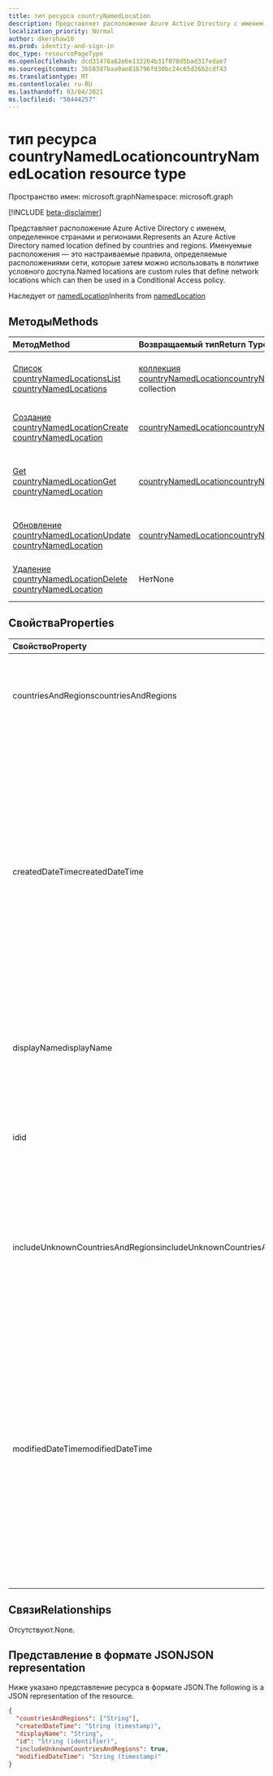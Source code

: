 ```yaml
---
title: тип ресурса countryNamedLocation
description: Представляет расположение Azure Active Directory с именем, определенное странами и регионами. Именуемые расположения — это настраиваемые правила, определяемые расположениями сети, которые затем можно использовать в политике условного доступа.
localization_priority: Normal
author: dkershaw10
ms.prod: identity-and-sign-in
doc_type: resourcePageType
ms.openlocfilehash: dcd31478a82e6e132264b31f070d5bad317edae7
ms.sourcegitcommit: 3b583d7baa9ae81b796fd30bc24c65d26b2cdf43
ms.translationtype: MT
ms.contentlocale: ru-RU
ms.lasthandoff: 03/04/2021
ms.locfileid: "50444257"
---
```

# <a name="countrynamedlocation-resource-type"></a><span data-ttu-id="e69e3-104">тип ресурса countryNamedLocation</span><span class="sxs-lookup"><span data-stu-id="e69e3-104">countryNamedLocation resource type</span></span>

<span data-ttu-id="e69e3-105">Пространство имен: microsoft.graph</span><span class="sxs-lookup"><span data-stu-id="e69e3-105">Namespace: microsoft.graph</span></span>

[!INCLUDE [beta-disclaimer](../../includes/beta-disclaimer.md)]

<span data-ttu-id="e69e3-106">Представляет расположение Azure Active Directory с именем, определенное странами и регионами.</span><span class="sxs-lookup"><span data-stu-id="e69e3-106">Represents an Azure Active Directory named location defined by countries and regions.</span></span> <span data-ttu-id="e69e3-107">Именуемые расположения — это настраиваемые правила, определяемые расположениями сети, которые затем можно использовать в политике условного доступа.</span><span class="sxs-lookup"><span data-stu-id="e69e3-107">Named locations are custom rules that define network locations which can then be used in a Conditional Access policy.</span></span>

<span data-ttu-id="e69e3-108">Наследует от [namedLocation](../resources/namedLocation.md)</span><span class="sxs-lookup"><span data-stu-id="e69e3-108">Inherits from [namedLocation](../resources/namedLocation.md)</span></span>

## <a name="methods"></a><span data-ttu-id="e69e3-109">Методы</span><span class="sxs-lookup"><span data-stu-id="e69e3-109">Methods</span></span>

| <span data-ttu-id="e69e3-110">Метод</span><span class="sxs-lookup"><span data-stu-id="e69e3-110">Method</span></span>       | <span data-ttu-id="e69e3-111">Возвращаемый тип</span><span class="sxs-lookup"><span data-stu-id="e69e3-111">Return Type</span></span> | <span data-ttu-id="e69e3-112">Описание</span><span class="sxs-lookup"><span data-stu-id="e69e3-112">Description</span></span> |
|:-------------|:------------|:------------|
| [<span data-ttu-id="e69e3-113">Список countryNamedLocations</span><span class="sxs-lookup"><span data-stu-id="e69e3-113">List countryNamedLocations</span></span>](../api/conditionalaccessroot-list-namedlocations.md) | <span data-ttu-id="e69e3-114">[коллекция countryNamedLocation](countryNamedLocation.md)</span><span class="sxs-lookup"><span data-stu-id="e69e3-114">[countryNamedLocation](countryNamedLocation.md) collection</span></span> | <span data-ttu-id="e69e3-115">Получите все **объекты countryNamedLocation** в организации.</span><span class="sxs-lookup"><span data-stu-id="e69e3-115">Get all the **countryNamedLocation** objects in the organization.</span></span> |
| [<span data-ttu-id="e69e3-116">Создание countryNamedLocation</span><span class="sxs-lookup"><span data-stu-id="e69e3-116">Create countryNamedLocation</span></span>](../api/conditionalaccessroot-post-namedlocations.md) | [<span data-ttu-id="e69e3-117">countryNamedLocation</span><span class="sxs-lookup"><span data-stu-id="e69e3-117">countryNamedLocation</span></span>](countryNamedLocation.md) | <span data-ttu-id="e69e3-118">Создание нового **объекта countryNamedLocation.**</span><span class="sxs-lookup"><span data-stu-id="e69e3-118">Create a new **countryNamedLocation** object.</span></span> |
| [<span data-ttu-id="e69e3-119">Get countryNamedLocation</span><span class="sxs-lookup"><span data-stu-id="e69e3-119">Get countryNamedLocation</span></span>](../api/countrynamedlocation-get.md) | [<span data-ttu-id="e69e3-120">countryNamedLocation</span><span class="sxs-lookup"><span data-stu-id="e69e3-120">countryNamedLocation</span></span>](countrynamedlocation.md) | <span data-ttu-id="e69e3-121">Ознакомьтесь с свойствами и отношениями **объекта countryNamedLocation.**</span><span class="sxs-lookup"><span data-stu-id="e69e3-121">Read the properties and relationships of a **countryNamedLocation** object.</span></span> |
| [<span data-ttu-id="e69e3-122">Обновление countryNamedLocation</span><span class="sxs-lookup"><span data-stu-id="e69e3-122">Update countryNamedLocation</span></span>](../api/countrynamedlocation-update.md) | [<span data-ttu-id="e69e3-123">countryNamedLocation</span><span class="sxs-lookup"><span data-stu-id="e69e3-123">countryNamedLocation</span></span>](countrynamedlocation.md) | <span data-ttu-id="e69e3-124">Обновление **объекта countryNamedLocation.**</span><span class="sxs-lookup"><span data-stu-id="e69e3-124">Update a **countryNamedLocation** object.</span></span> |
| [<span data-ttu-id="e69e3-125">Удаление countryNamedLocation</span><span class="sxs-lookup"><span data-stu-id="e69e3-125">Delete countryNamedLocation</span></span>](../api/countrynamedlocation-delete.md) | <span data-ttu-id="e69e3-126">Нет</span><span class="sxs-lookup"><span data-stu-id="e69e3-126">None</span></span> | <span data-ttu-id="e69e3-127">Удаление **объекта countryNamedLocation.**</span><span class="sxs-lookup"><span data-stu-id="e69e3-127">Delete a **countryNamedLocation** object.</span></span> |

## <a name="properties"></a><span data-ttu-id="e69e3-128">Свойства</span><span class="sxs-lookup"><span data-stu-id="e69e3-128">Properties</span></span>

| <span data-ttu-id="e69e3-129">Свойство</span><span class="sxs-lookup"><span data-stu-id="e69e3-129">Property</span></span>     | <span data-ttu-id="e69e3-130">Тип</span><span class="sxs-lookup"><span data-stu-id="e69e3-130">Type</span></span>        | <span data-ttu-id="e69e3-131">Описание</span><span class="sxs-lookup"><span data-stu-id="e69e3-131">Description</span></span> |
|:-------------|:------------|:------------|
|<span data-ttu-id="e69e3-132">countriesAndRegions</span><span class="sxs-lookup"><span data-stu-id="e69e3-132">countriesAndRegions</span></span>|<span data-ttu-id="e69e3-133">Коллекция строк</span><span class="sxs-lookup"><span data-stu-id="e69e3-133">String collection</span></span>|<span data-ttu-id="e69e3-134">Список стран и/или регионов в формате двух букв, заданный ISO 3166-2.</span><span class="sxs-lookup"><span data-stu-id="e69e3-134">List of countries and/or regions in two-letter format specified by ISO 3166-2.</span></span>|
|<span data-ttu-id="e69e3-135">createdDateTime</span><span class="sxs-lookup"><span data-stu-id="e69e3-135">createdDateTime</span></span>|<span data-ttu-id="e69e3-136">DateTimeOffset</span><span class="sxs-lookup"><span data-stu-id="e69e3-136">DateTimeOffset</span></span>|<span data-ttu-id="e69e3-137">Тип Timestamp представляет дату создания и время расположения с помощью формата ISO 8601 и всегда находится во времени UTC.</span><span class="sxs-lookup"><span data-stu-id="e69e3-137">The Timestamp type represents creation date and time of the location using ISO 8601 format and is always in UTC time.</span></span> <span data-ttu-id="e69e3-138">Например, значение полуночи 1 января 2014 г. в формате UTC выглядит так: `'2014-01-01T00:00:00Z'`.</span><span class="sxs-lookup"><span data-stu-id="e69e3-138">For example, midnight UTC on Jan 1, 2014 would look like this: `'2014-01-01T00:00:00Z'`.</span></span> <span data-ttu-id="e69e3-139">Только для чтения.</span><span class="sxs-lookup"><span data-stu-id="e69e3-139">Read-only.</span></span> <span data-ttu-id="e69e3-140">Наследуется [от namedLocation](../resources/namedLocation.md).</span><span class="sxs-lookup"><span data-stu-id="e69e3-140">Inherited from [namedLocation](../resources/namedLocation.md).</span></span>|
|<span data-ttu-id="e69e3-141">displayName</span><span class="sxs-lookup"><span data-stu-id="e69e3-141">displayName</span></span>|<span data-ttu-id="e69e3-142">String</span><span class="sxs-lookup"><span data-stu-id="e69e3-142">String</span></span>|<span data-ttu-id="e69e3-143">Понятное человеку имя расположения.</span><span class="sxs-lookup"><span data-stu-id="e69e3-143">Human-readable name of the location.</span></span> <span data-ttu-id="e69e3-144">Наследуется [от namedLocation](../resources/namedLocation.md).</span><span class="sxs-lookup"><span data-stu-id="e69e3-144">Inherited from [namedLocation](../resources/namedLocation.md).</span></span>|
|<span data-ttu-id="e69e3-145">id</span><span class="sxs-lookup"><span data-stu-id="e69e3-145">id</span></span>|<span data-ttu-id="e69e3-146">String</span><span class="sxs-lookup"><span data-stu-id="e69e3-146">String</span></span>|<span data-ttu-id="e69e3-147">Идентификатор объекта namedLocation.</span><span class="sxs-lookup"><span data-stu-id="e69e3-147">Identifier of a namedLocation object.</span></span> <span data-ttu-id="e69e3-148">Только для чтения.</span><span class="sxs-lookup"><span data-stu-id="e69e3-148">Read-only.</span></span> <span data-ttu-id="e69e3-149">Наследуется [от namedLocation](../resources/namedLocation.md).</span><span class="sxs-lookup"><span data-stu-id="e69e3-149">Inherited from [namedLocation](../resources/namedLocation.md).</span></span>|
|<span data-ttu-id="e69e3-150">includeUnknownCountriesAndRegions</span><span class="sxs-lookup"><span data-stu-id="e69e3-150">includeUnknownCountriesAndRegions</span></span>|<span data-ttu-id="e69e3-151">Boolean</span><span class="sxs-lookup"><span data-stu-id="e69e3-151">Boolean</span></span>|<span data-ttu-id="e69e3-152">Верно, если IP-адреса, которые не относятся к стране или региону, должны быть включены в именоваемом расположении.</span><span class="sxs-lookup"><span data-stu-id="e69e3-152">True if IP addresses that don't map to a country or region should be included in the named location.</span></span>|
|<span data-ttu-id="e69e3-153">modifiedDateTime</span><span class="sxs-lookup"><span data-stu-id="e69e3-153">modifiedDateTime</span></span>|<span data-ttu-id="e69e3-154">DateTimeOffset</span><span class="sxs-lookup"><span data-stu-id="e69e3-154">DateTimeOffset</span></span>|<span data-ttu-id="e69e3-155">Тип Timestamp представляет последнюю измененную дату и время расположения с помощью формата ISO 8601 и всегда находится во времени UTC.</span><span class="sxs-lookup"><span data-stu-id="e69e3-155">The Timestamp type represents last modified date and time of the location using ISO 8601 format and is always in UTC time.</span></span> <span data-ttu-id="e69e3-156">Например, значение полуночи 1 января 2014 г. в формате UTC выглядит так: `'2014-01-01T00:00:00Z'`.</span><span class="sxs-lookup"><span data-stu-id="e69e3-156">For example, midnight UTC on Jan 1, 2014 would look like this: `'2014-01-01T00:00:00Z'`.</span></span> <span data-ttu-id="e69e3-157">Только для чтения.</span><span class="sxs-lookup"><span data-stu-id="e69e3-157">Read-only.</span></span> <span data-ttu-id="e69e3-158">Наследуется [от namedLocation](../resources/namedLocation.md).</span><span class="sxs-lookup"><span data-stu-id="e69e3-158">Inherited from [namedLocation](../resources/namedLocation.md).</span></span>|

## <a name="relationships"></a><span data-ttu-id="e69e3-159">Связи</span><span class="sxs-lookup"><span data-stu-id="e69e3-159">Relationships</span></span>

<span data-ttu-id="e69e3-160">Отсутствуют.</span><span class="sxs-lookup"><span data-stu-id="e69e3-160">None.</span></span>

## <a name="json-representation"></a><span data-ttu-id="e69e3-161">Представление в формате JSON</span><span class="sxs-lookup"><span data-stu-id="e69e3-161">JSON representation</span></span>

<span data-ttu-id="e69e3-162">Ниже указано представление ресурса в формате JSON.</span><span class="sxs-lookup"><span data-stu-id="e69e3-162">The following is a JSON representation of the resource.</span></span>

<!-- {
  "blockType": "resource",
  "optionalProperties": [

  ],
  "@odata.type": "microsoft.graph.countryNamedLocation"
}-->

```json
{
  "countriesAndRegions": ["String"],
  "createdDateTime": "String (timestamp)",
  "displayName": "String",
  "id": "String (identifier)",
  "includeUnknownCountriesAndRegions": true,
  "modifiedDateTime": "String (timestamp)"
}
```

<!-- uuid: 16cd6b66-4b1a-43a1-adaf-3a886856ed98
2019-02-04 14:57:30 UTC -->
<!-- {
  "type": "#page.annotation",
  "description": "countryNamedLocation resource",
  "keywords": "",
  "section": "documentation",
  "tocPath": ""
}-->


